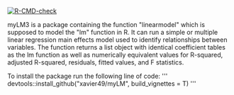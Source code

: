  <!-- badges: start -->
  [![R-CMD-check](https://github.com/xavier49/myLM/actions/workflows/R-CMD-check.yaml/badge.svg)](https://github.com/xavier49/myLM/actions/workflows/R-CMD-check.yaml)
  <!-- badges: end -->

myLM3 is a package containing the function "linearmodel" which is supposed to model the "lm" function in R. It can run a simple or multiple linear regression main effects model used to identify relationships between variables. The function returns a list object with identical coefficient tables as the lm function as well as numerically equivalent values for R-squared, adjusted R-squared, residuals, fitted values, and F statistics.

To install the package run the following line of code:
'''
devtools::install_github("xavier49/myLM", build_vignettes = T)
'''
